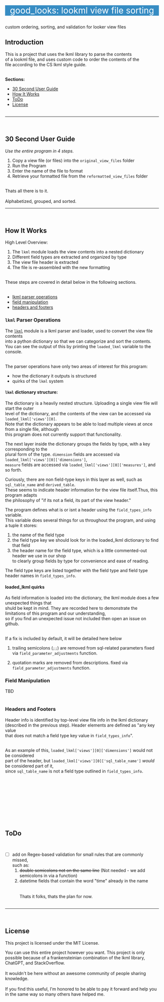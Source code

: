 <p style="color: white; background-color: #368CC3; font-size:200%; text-align:center">good_looks: lookml view file sorting</p>
custom ordering, sorting, and validation for looker view files

## Introduction
This is a project that uses the lkml library to parse the contents </br>
of a lookml file, and uses custom code to order the contents of the </br>
file according to the CS lkml style guide. </br></br>



**Sections:**
  - [30 Second User Guide](#30-second-user-guide)
  - [How It Works](#how-it-works) 
  - [ToDo](#todo)
  - [License](#license) 
</br></br>
-----------------------------------
</br>

## 30 Second User Guide

*Use the entire program in 4 steps.* </br>

   1. Copy a view file (or files) into the `original_view_files` folder
   2. Run the Program
   3. Enter the name of the file to format
   4. Retrieve your formatted file from the `reformatted_view_files` folder</br>

</br>
Thats all there is to it. </br>
</br>
Alphabetized, grouped, and sorted.

</br>

-----------------------------------
</br>

## How It Works

High Level Overview:

1. The `lkml` module loads the view contents into a nested dictionary
2. Different field types are extracted and organized by type
3. The view file header is extracted
4. The file is re-assembled with the new formatting </br></br>


These steps are covered in detail below in the following sections. </br></br>

   - [lkml parser operations](#lkml-parser-operations)
   - [field manipulation](#field-manipulation)
   - [headers and footers](#headers-and-footers)





### `lkml` Parser Operations

The [`lkml`](https://pypi.org/project/lkml/) module is a lkml parser and loader, used to convert the view file contents </br>
into a python dictionary so that we can categorize and sort the contents. </br>
You can see the output of this by printing the `loaded_lkml` variable to the console. </br></br>

The parser operations have only two areas of interest for this program: </br>

   - how the dictionary it outputs is structured
   - quirks of the `lkml` system

#### `lkml` dictionary structure:</br>
The dictionary is a heavily nested structure. Uploading a single view file will start the outer </br>
level of the dictionary, and the contents of the view can be accessed via `loaded_lkml['views'][0]`. </br>
Note that the dictionary appears to be able to load multiple views at once from a single file, although </br>
this program does not currently support that functionality. </br>

The next layer inside the dictionary groups the fields by type, with a key corresponding to the </br> 
plural form of the type. `dimension` fields are accessed via `loaded_lkml['views'][0]['dimensions']`, </br>
`measure` fields are accessed via `loaded_lkml['views'][0]['measures']`, and so forth. </br>

Curiously, there are non field-type keys in this layer as well, such as `sql_table_name` and `derived_table`. </br>
These seems to indicate header information for the view file itself.Thus, this program adapts </br> 
the philosophy of "if its not a field, its part of the view header." </br>

The program defines what is or isnt a header using the `field_types_info` variable. </br>
This variable does several things for us throughout the program, and using a tuple it stores:
1. the name of the field type
2. the field type key we should look for in the loaded_lkml dictionary to find that field
3. the header name for the field type, which is a little commented-out header we use in our shop </br> 
to clearly group fields by type for convenience and ease of reading.

The field type keys are listed together with the field type and field type header names in `field_types_info`.

#### loaded_lkml quirks
As field information is loaded into the dictionary, the lkml module does a few unexpected things that </br>
shuld be kept in mind. They are recorded here to demonstrate the limitations of this program and our understanding, </br>
so if you find an unexpected issue not included then open an issue on github. </br></br>

If a fix is included by default, it will be detailed here below 

1. trailing semicolons (`;;`) are removed from sql-related parameters
 fixed via `field_parameter_adjustments` function.

2. quotation marks are removed from descriptions.
 fixed via `field_parameter_adjustments` function.

### Field Manipulation
TBD
</br></br>
### Headers and Footers

Header info is identified by top-level view file info in the lkml dictionary </br>
(described in the previous step). Header elements are defined as "any key value </br>
that does not match a field type key value in `field_types_info`". </br></br>

As an example of this, `loaded_lkml['views'][0]['dimensions']` would not be considered  </br>
part of the header, but `loaded_lkml['views'][0]['sql_table_name']` *would* be considered part of it,  </br>
since `sql_table_name` is not a field type outlined in `field_types_info`. </br>

</br></br>



</br></br></br>
-----------------------------------
## ToDo
</br>


- [ ] add on Regex-based validation for small rules that are commonly missed, </br>
such as:
   1. ~~double semicolons not on the same line~~ (Not needed - we add semicolons in via a function)
   2. datetime fields that contain the word "time" already in the name </br>
</br></br>
Thats it folks, thats the plan for now.
</br></br>

-----------------------------------
</br>

## License
This project is licensed under the MIT License.

You can use this entire project however you want. This project is only </br>
possible because of a frankensteinian combination of the lkml library, </br>
ChatGPT, and StackOverflow. </br></br>
It wouldn't be here without an awesome community of people sharing knowledge. 
</br></br>
If you find this useful, I'm honored to be able to pay it forward and help you </br> 
in the same way so many others have helped me. </br>
